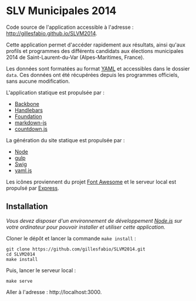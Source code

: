 # SLV Municipales 2014

Code source de l'application accessible à l'adresse : http://gillesfabio.github.io/SLVM2014.

Cette application permet d'accéder rapidement aux résultats, ainsi qu'aux profils
et programmes des différents candidats aux élections municipales 2014
de Saint-Laurent-du-Var (Alpes-Maritimes, France).

Les données sont formatées au format [YAML](http://www.yaml.org/) et accessibles
dans le dossier `data`. Ces données ont été récupérées depuis les programmes
officiels, sans aucune modification.

L'application statique est propulsée par :

* [Backbone](http://backbonejs.org)
* [Handlebars](http://handlebarsjs.com)
* [Foundation](foundation.zurb.com)
* [markdown-js](https://github.com/evilstreak/markdown-js)
* [countdown.js](https://bitbucket.org/mckamey/countdown.js)

La génération du site statique est propulsée par :

* [Node](http://nodejs.org)
* [gulp](http://gulpjs.com)
* [Swig](http://paularmstrong.github.io/swig/)
* [yaml.js](https://github.com/jeremyfa/yaml.js)

Les icônes proviennent du projet [Font Awesome](http://fontawesome.io/) et
le serveur local est propulsé par [Express](http://expressj.com).

## Installation

*Vous devez disposer d'un environnement de développement [Node.js](http://nodejs.org)
sur votre ordinateur pour pouvoir installer et utiliser cette application.*

Cloner le dépôt et lancer la commande `make install` :

```
git clone https://github.com/gillesfabio/SLVM2014.git
cd SLVM2014
make install
```

Puis, lancer le serveur local :

```
make serve
```

Aller à l'adresse : http://localhost:3000.

